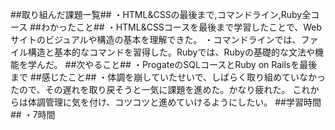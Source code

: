 ##取り組んだ課題一覧##
・HTML&CSSの最後まで,コマンドライン,Ruby全コース
##わかったこと##
・HTML&CSSコースを最後まで学習したことで、Webサイトのビジュアルや構造の基本を理解できた。
・コマンドラインでは、ファイル構造と基本的なコマンドを習得した。Rubyでは、Rubyの基礎的な文法や機能を学んだ。
##次やること##
・ProgateのSQLコースとRuby on Railsを最後まで
##感じたこと##
・体調を崩していたせいで、しばらく取り組めていなかったので、その遅れを取り戻そうと一気に課題を進めた。かなり疲れた。
これからは体調管理に気を付け、コツコツと進めていけるようにしたい。
##学習時間##
・7時間
